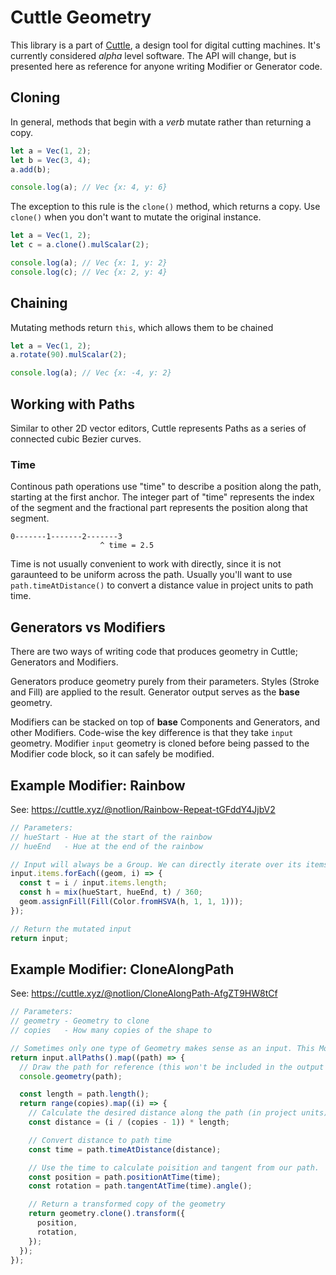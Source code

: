 # Cuttle Geometry

This library is a part of [Cuttle](https://cuttle.xyz), a design tool for digital cutting machines. It's currently considered _alpha_ level software. The API will change, but is presented here as reference for anyone writing Modifier or Generator code.

## Cloning

In general, methods that begin with a _verb_ mutate rather than returning a copy.

```js
let a = Vec(1, 2);
let b = Vec(3, 4);
a.add(b);

console.log(a); // Vec {x: 4, y: 6}
```

The exception to this rule is the `clone()` method, which returns a copy. Use `clone()` when you don't want to mutate the original instance.

```js
let a = Vec(1, 2);
let c = a.clone().mulScalar(2);

console.log(a); // Vec {x: 1, y: 2}
console.log(c); // Vec {x: 2, y: 4}
```

## Chaining

Mutating methods return `this`, which allows them to be chained

```js
let a = Vec(1, 2);
a.rotate(90).mulScalar(2);

console.log(a); // Vec {x: -4, y: 2}
```

## Working with Paths

Similar to other 2D vector editors, Cuttle represents Paths as a series of connected cubic Bezier curves.

### Time

Continous path operations use "time" to describe a position along the path, starting at the first anchor. The integer part of "time" represents the index of the segment and the fractional part represents the position along that segment.

```
0-------1-------2-------3
                    ^ time = 2.5
```

Time is not usually convenient to work with directly, since it is not garaunteed to be uniform across the path. Usually you'll want to use `path.timeAtDistance()` to convert a distance value in project units to path time.

## Generators vs Modifiers

There are two ways of writing code that produces geometry in Cuttle; Generators and Modifiers.

Generators produce geometry purely from their parameters. Styles (Stroke and Fill) are applied to the result. Generator output serves as the **base** geometry.

Modifiers can be stacked on top of **base** Components and Generators, and other Modifiers. Code-wise the key difference is that they take `input` geometry. Modifier `input` geometry is cloned before being passed to the Modifier code block, so it can safely be modified.

## Example Modifier: Rainbow

See: https://cuttle.xyz/@notlion/Rainbow-Repeat-tGFddY4JjbV2

```js
// Parameters:
// hueStart - Hue at the start of the rainbow
// hueEnd   - Hue at the end of the rainbow

// Input will always be a Group. We can directly iterate over its items and assign a Fill to each one.
input.items.forEach((geom, i) => {
  const t = i / input.items.length;
  const h = mix(hueStart, hueEnd, t) / 360;
  geom.assignFill(Fill(Color.fromHSVA(h, 1, 1, 1)));
});

// Return the mutated input
return input;
```

## Example Modifier: CloneAlongPath

See: https://cuttle.xyz/@notlion/CloneAlongPath-AfgZT9HW8tCf

```js
// Parameters:
// geometry - Geometry to clone
// copies   - How many copies of the shape to

// Sometimes only one type of Geometry makes sense as an input. This Modifier only works on paths. We can use input.allPaths() to recursively find every Path in the input. That means this modifier will work even if the input is a Group of Paths, a Shape or even a Group of Groups of Paths!
return input.allPaths().map((path) => {
  // Draw the path for reference (this won't be included in the output geometry)
  console.geometry(path);

  const length = path.length();
  return range(copies).map((i) => {
    // Calculate the desired distance along the path (in project units)
    const distance = (i / (copies - 1)) * length;

    // Convert distance to path time
    const time = path.timeAtDistance(distance);

    // Use the time to calculate poisition and tangent from our path.
    const position = path.positionAtTime(time);
    const rotation = path.tangentAtTime(time).angle();

    // Return a transformed copy of the geometry
    return geometry.clone().transform({
      position,
      rotation,
    });
  });
});
```
